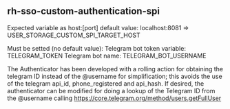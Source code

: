 rh-sso-custom-authentication-spi
---

Expected variable as host:[port] default value: localhost:8081 => USER_STORAGE_CUSTOM_SPI_TARGET_HOST

Must be setted (no default value):
Telegram bot token variable: TELEGRAM_TOKEN
Telegram bot name: TELEGRAM_BOT_USERNAME

The Authenticator has been developed with a rolling action for obtaining the telegram ID instead of the @username for simplification; this avoids the use of the telegram api_id, phone_registered and api_hash. If desired, the authenticator can be modified for doing a lookup of the Telegram ID from the @username calling https://core.telegram.org/method/users.getFullUser
